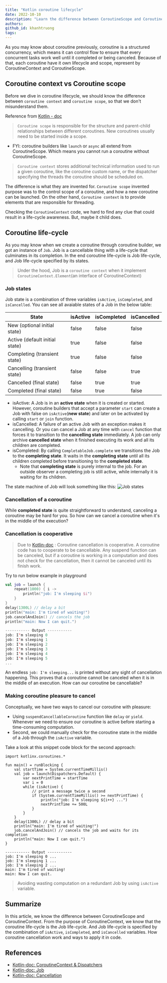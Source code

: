 ```yaml
---
title: "Kotlin coroutine lifecycle"
date: 2022-10-10
description: "Learn the difference between CoroutineScope and CoroutineContext, understand the Job lifecycle states, and discover how cooperative cancellation works in Kotlin coroutines for effective concurrency control."
authors: 
github_id: khanhtruong
tags: 
---
```


As you may know about coroutine previously, coroutine is a structured concurrency, which means it can control flow to ensure that every concurrent tasks work well until it completed or being canceled. Because of that, each coroutine have it own lifecycle and scope, represent by CoroutineContext and CoroutineScope.

## Coroutine context vs Coroutine scope

Before we dive in coroutine lifecycle, we should know the difference between `coroutine context` and `coroutine scope`, so that we don't misunderstand them.

Reference from [Kotlin - doc](https://kotlinlang.org/docs/coroutines-and-channels.html#structured-concurrency)

> `Coroutine scope` is responsible for the structure and parent-child relationships between different coroutines. New coroutines usually need to be started inside a scope.

- FYI: coroutine builders like `launch` or `async` all extend from CoroutineScope. Which means you cannot run a coroutine without CoroutineScope.

> `Coroutine context` stores additional technical information used to run a given coroutine, like the coroutine custom name, or the dispatcher specifying the threads the coroutine should be scheduled on.

The difference is what they are invented for. `Coroutine scope` invented purpose was to the control scope of a coroutine, and how a new coroutine can be launched. On the other hand, `Coroutine context` is to provide elements that are responsible for threading.

Checking the `CoroutineContext` code, we hard to find any clue that could result in a life-cycle awareness. But, maybe it child does.

## Coroutine life-cycle

As you may know when we create a coroutine through coroutine builder, we got an instance of `Job`. Job is a cancellable thing with a life-cycle that culminates in its completion. In the end coroutine life-cycle is Job life-cycle, and Job life-cycle specified by its states.

> Under the hood, Job is a `coroutine context` when it implement `CoroutineContext.Element`(an interface of CoroutineContext)

### Job states

Job state is a combination of three variables `isActive`, `isCompleted`, and `isCancelled`. You can see all avaiable states of a Job in the below table:

| State                          | isActive | isCompleted | isCancelled |
| ------------------------------ | -------- | ----------- | ----------- |
| New (optional initial state)   | false    | false       | false       |
| Active (default initial state) | true     | false       | false       |
| Completing (transient state)   | true     | false       | false       |
| Cancelling (transient state)   | false    | false       | true        |
| Cancelled (final state)        | false    | true        | true        |
| Completed (final state)        | false    | true        | false       |

- isActive: A Job is in an **active state** when it is created or started. However, coroutine builders that accept a parameter `start` can create a Job with false on `isActive`(**new state**) and later on be activated by calling `start` or `join` function.
- isCancelled: A failure of an active Job with an exception makes it cancelling. Or you can cancel a Job at any time with `cancel` function that forces it to transition to the **cancelling state** immediately. A job can only archive **cancelled state** when it finished executing its work and all its children are completed.
- isCompleted: By calling `CompletableJob.complete` we transitions the Job to the **completing state**. It waits in the **completing state** until all its children completed before transitioning to the **completed state**.
  - Note that **completing state** is purely internal to the job. For an outside observer a completing job is still active, while internally it is waiting for its children.

The state machine of Job will look something like this:
![Job states](https://khanhth-public-image-raw.s3.ap-southeast-1.amazonaws.com/job-states.png)

### Cancellation of a coroutine

While **completed state** is quite straightforward to understand, canceling a coroutine may be hard for you. So how can we cancel a coroutine when it's in the middle of the execution?

### Cancellation is cooperative

> Due to [Kotlin-doc](https://kotlinlang.org/docs/cancellation-and-timeouts.html#cancellation-is-cooperative) : Coroutine cancellation is cooperative. A coroutine code has to cooperate to be cancellable. Any suspend function can be canceled, but if a coroutine is working in a computation and does not check for the cancellation, then it cannot be canceled until its finish work.

Try to run below example in playground

```kotlin
val job = launch {
    repeat(1000) { i ->
        println("job: I'm sleeping $i")
    }
}
delay(1300L) // delay a bit
println("main: I'm tired of waiting!")
job.cancelAndJoin() // cancels the job
println("main: Now I can quit.")

----------- Output -----------
job: I'm sleeping 0
job: I'm sleeping 1
job: I'm sleeping 2
job: I'm sleeping 3
job: I'm sleeping 4
job: I'm sleeping 5
...
```

An endless `job: I'm sleeping...` is printed without any sight of cancellation happening. This proves that a coroutine cannot be canceled when it is in the middle of an execution. How can our coroutine be cancellable?

### Making coroutine pleasure to cancel

Conceptually, we have two ways to cancel our coroutine with pleasure:

- Using `suspendCancellableCoroutine` function like `delay` or `yield`. Whenever we need to ensure our coroutine is active before starting a time-consuming computation.
- Second, we could manually check for the coroutine state in the middle of a Job through the `isActive` variable.

Take a look at this snippet code block for the second approach:

```kotilin
import kotlinx.coroutines.*

fun main() = runBlocking {
    val startTime = System.currentTimeMillis()
    val job = launch(Dispatchers.Default) {
        var nextPrintTime = startTime
        var i = 0
        while (isActive) {
            // print a message twice a second
            if (System.currentTimeMillis() >= nextPrintTime) {
                println("job: I'm sleeping ${i++} ...")
                nextPrintTime += 500L
            }
        }
    }
    delay(1300L) // delay a bit
    println("main: I'm tired of waiting!")
    job.cancelAndJoin() // cancels the job and waits for its completion
    println("main: Now I can quit.")
}

----------- Output -----------
job: I'm sleeping 0 ...
job: I'm sleeping 1 ...
job: I'm sleeping 2 ...
main: I'm tired of waiting!
main: Now I can quit.
```

> Avoiding wasting computation on a redundant Job by using `isActive` variable.

## Summarize

In this article, we know the difference between CoroutineScope and CoroutineContext. From the purpose of CoroutineContext, we know that the coroutine life-cycle is the Job life-cycle. And Job life-cycle is specified by the combination of `isActive`, `isCompleted`, and `isCancelled` variables. How coroutine cancellation work and ways to apply it in code.

## References

- [Kotlin-doc: CoroutineContext & Dispatchers](https://kotlinlang.org/docs/coroutine-context-and-dispatchers.html)
- [Kotlin-doc: Job](https://kotlinlang.org/api/kotlinx.coroutines/kotlinx-coroutines-core/kotlinx.coroutines/-job/)
- [Kotlin-doc: Cancellation](https://kotlinlang.org/docs/cancellation-and-timeouts.html#cancellation-is-cooperative)

